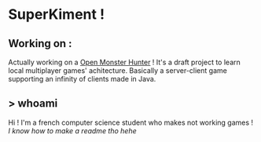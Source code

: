 # SuperKiment !

## Working on :
Actually working on a [Open Monster Hunter](https://github.com/SuperKiment/OpenMonsterHunter) !
It's a draft project to learn local multiplayer games' achitecture. Basically a server-client game supporting an infinity of clients made in Java.

## > whoami
Hi ! I'm a french computer science student who makes not working games ! *I know how to make a readme tho hehe*
